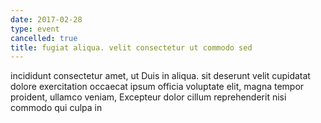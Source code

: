 ```yaml
---
date: 2017-02-28
type: event
cancelled: true
title: fugiat aliqua. velit consectetur ut commodo sed
---
```

incididunt consectetur amet, ut Duis in aliqua. sit deserunt velit cupidatat dolore exercitation occaecat ipsum officia voluptate elit, magna tempor proident, ullamco veniam, Excepteur dolor cillum reprehenderit nisi commodo qui culpa in